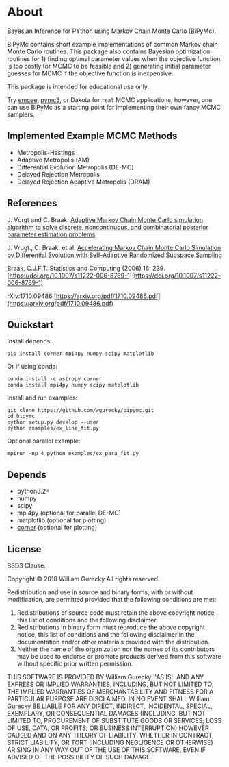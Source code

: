 About
======

Bayesian Inference for PYthon using Markov Chain Monte Carlo (BiPyMc).

BiPyMc contains short example implementations of common Markov chain Monte Carlo routines.  This package also contains Bayesian optimization routines for 1) finding optimal parameter values when the objective function is too costly for MCMC to be feasible and 2) generating initial parameter guesses for MCMC if the objective function is inexpensive.

This package is intended for educational use only.

Try [emcee](https://arxiv.org/abs/1202.3665),
[pymc3](https://docs.pymc.io/), or Dakota for `real` MCMC applications, however, one can
use BiPyMc as a starting point for implementing their own fancy MCMC samplers.

Implemented Example MCMC Methods
---------------------------------

- Metropolis-Hastings
- Adaptive Metropolis (AM)
- Differential Evolution Metropolis (DE-MC)
- Delayed Rejection Metropolis
- Delayed Rejection Adaptive Metropolis (DRAM)


References
-----------
J. Vurgt and C. Braak. [Adaptive Markov Chain Monte Carlo simulation algorithm to solve discrete, noncontinuous, and combinatorial posterior parameter estimation problems](http://faculty.sites.uci.edu/jasper/files/2016/04/70.pdf)

J. Vrugt., C. Braak, et al. [Accelerating Markov Chain Monte Carlo Simulation by Differential Evolution with Self-Adaptive Randomized Subspace Sampling](https://permalink.lanl.gov/object/tr?what=info:lanl-repo/lareport/LA-UR-08-07126)

Braak, C.J.F.T. Statistics and Computing (2006) 16: 239. [https://doi.org/10.1007/s11222-006-8769-1](https://doi.org/10.1007/s11222-006-8769-1)

rXiv:1710.09486  [https://arxiv.org/pdf/1710.09486.pdf](https://arxiv.org/pdf/1710.09486.pdf)


Quickstart
----------

Install depends:

    pip install corner mpi4py numpy scipy matplotlib

Or if using conda:

    conda install -c astropy corner
    conda install mpi4py numpy scipy matplotlib

Install and run examples:

    git clone https://github.com/wgurecky/bipymc.git
    cd bipymc
    python setup.py develop --user
    python examples/ex_line_fit.py

Optional parallel example:

    mpirun -np 4 python examples/ex_para_fit.py


Depends
-------

- python3.2+
- numpy
- scipy
- mpi4py (optional for parallel DE-MC)
- matplotlib (optional for plotting)
- [corner](https://corner.readthedocs.io/en/latest/)  (optional for plotting)


License
--------

BSD3 Clause:

Copyright © 2018 William Gurecky
All rights reserved.

Redistribution and use in source and binary forms, with or without
modification, are permitted provided that the following conditions are met:
1. Redistributions of source code must retain the above copyright
notice, this list of conditions and the following disclaimer.
2. Redistributions in binary form must reproduce the above copyright
notice, this list of conditions and the following disclaimer in the
documentation and/or other materials provided with the distribution.
3. Neither the name of the organization nor the
names of its contributors may be used to endorse or promote products
derived from this software without specific prior written permission.

THIS SOFTWARE IS PROVIDED BY William Gurecky ''AS IS'' AND ANY
EXPRESS OR IMPLIED WARRANTIES, INCLUDING, BUT NOT LIMITED TO, THE IMPLIED
WARRANTIES OF MERCHANTABILITY AND FITNESS FOR A PARTICULAR PURPOSE ARE
DISCLAIMED. IN NO EVENT SHALL William Gurecky BE LIABLE FOR ANY
DIRECT, INDIRECT, INCIDENTAL, SPECIAL, EXEMPLARY, OR CONSEQUENTIAL DAMAGES
(INCLUDING, BUT NOT LIMITED TO, PROCUREMENT OF SUBSTITUTE GOODS OR SERVICES;
LOSS OF USE, DATA, OR PROFITS; OR BUSINESS INTERRUPTION) HOWEVER CAUSED AND
ON ANY THEORY OF LIABILITY, WHETHER IN CONTRACT, STRICT LIABILITY, OR TORT
(INCLUDING NEGLIGENCE OR OTHERWISE) ARISING IN ANY WAY OUT OF THE USE OF THIS
SOFTWARE, EVEN IF ADVISED OF THE POSSIBILITY OF SUCH DAMAGE.

